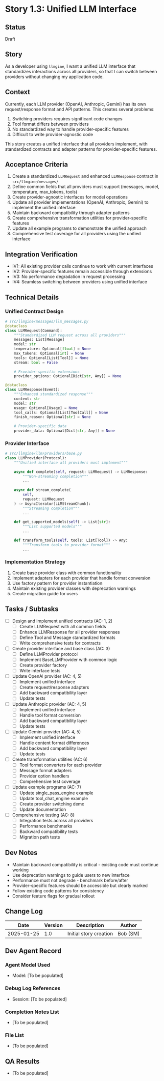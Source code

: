 # Story 1.3: Unified LLM Interface

## Status
Draft

## Story
As a developer using `llmgine`,
I want a unified LLM interface that standardizes interactions across all providers,
so that I can switch between providers without changing my application code.

## Context
Currently, each LLM provider (OpenAI, Anthropic, Gemini) has its own request/response format and API patterns. This creates several problems:
1. Switching providers requires significant code changes
2. Tool format differs between providers
3. No standardized way to handle provider-specific features
4. Difficult to write provider-agnostic code

This story creates a unified interface that all providers implement, with standardized contracts and adapter patterns for provider-specific features.

## Acceptance Criteria
1. Create a standardized `LLMRequest` and enhanced `LLMResponse` contract in `src/llmgine/messages/`
2. Define common fields that all providers must support (messages, model, temperature, max_tokens, tools)
3. Create provider-agnostic interfaces for model operations
4. Update all provider implementations (OpenAI, Anthropic, Gemini) to implement the unified interface
5. Maintain backward compatibility through adapter patterns
6. Create comprehensive transformation utilities for provider-specific features
7. Update all example programs to demonstrate the unified approach
8. Comprehensive test coverage for all providers using the unified interface

## Integration Verification
- IV1: All existing provider calls continue to work with current interfaces
- IV2: Provider-specific features remain accessible through extensions
- IV3: No performance degradation in request processing
- IV4: Seamless switching between providers using unified interface

## Technical Details

### Unified Contract Design
```python
# src/llmgine/messages/llm_messages.py
@dataclass
class LLMRequest(Command):
    """Standardized LLM request across all providers"""
    messages: List[Message]
    model: str
    temperature: Optional[float] = None
    max_tokens: Optional[int] = None
    tools: Optional[List[Tool]] = None
    stream: bool = False
    
    # Provider-specific extensions
    provider_options: Optional[Dict[str, Any]] = None

@dataclass  
class LLMResponse(Event):
    """Enhanced standardized response"""
    content: str
    model: str
    usage: Optional[Usage] = None
    tool_calls: Optional[List[ToolCall]] = None
    finish_reason: Optional[str] = None
    
    # Provider-specific data
    provider_data: Optional[Dict[str, Any]] = None
```

### Provider Interface
```python
# src/llmgine/llm/providers/base.py
class LLMProvider(Protocol):
    """Unified interface all providers must implement"""
    
    async def complete(self, request: LLMRequest) -> LLMResponse:
        """Non-streaming completion"""
        ...
    
    async def stream_complete(
        self, 
        request: LLMRequest
    ) -> AsyncIterator[LLMStreamChunk]:
        """Streaming completion"""
        ...
    
    def get_supported_models(self) -> List[str]:
        """List supported models"""
        ...
    
    def transform_tools(self, tools: List[Tool]) -> Any:
        """Transform tools to provider format"""
        ...
```

### Implementation Strategy
1. Create base provider class with common functionality
2. Implement adapters for each provider that handle format conversion
3. Use factory pattern for provider instantiation
4. Maintain existing provider classes with deprecation warnings
5. Create migration guide for users

## Tasks / Subtasks
- [ ] Design and implement unified contracts (AC: 1, 2)
  - [ ] Create LLMRequest with all common fields
  - [ ] Enhance LLMResponse for all provider responses
  - [ ] Define Tool and Message standardized formats
  - [ ] Write comprehensive tests for contracts
- [ ] Create provider interface and base class (AC: 3)
  - [ ] Define LLMProvider protocol
  - [ ] Implement BaseLLMProvider with common logic
  - [ ] Create provider factory
  - [ ] Write interface tests
- [ ] Update OpenAI provider (AC: 4, 5)
  - [ ] Implement unified interface
  - [ ] Create request/response adapters
  - [ ] Add backward compatibility layer
  - [ ] Update tests
- [ ] Update Anthropic provider (AC: 4, 5)
  - [ ] Implement unified interface
  - [ ] Handle tool format conversion
  - [ ] Add backward compatibility layer
  - [ ] Update tests
- [ ] Update Gemini provider (AC: 4, 5)
  - [ ] Implement unified interface
  - [ ] Handle content format differences
  - [ ] Add backward compatibility layer
  - [ ] Update tests
- [ ] Create transformation utilities (AC: 6)
  - [ ] Tool format converters for each provider
  - [ ] Message format adapters
  - [ ] Provider option handlers
  - [ ] Comprehensive test coverage
- [ ] Update example programs (AC: 7)
  - [ ] Update single_pass_engine example
  - [ ] Update tool_chat_engine example
  - [ ] Create provider switching demo
  - [ ] Update documentation
- [ ] Comprehensive testing (AC: 8)
  - [ ] Integration tests across all providers
  - [ ] Performance benchmarks
  - [ ] Backward compatibility tests
  - [ ] Migration path tests

## Dev Notes
- Maintain backward compatibility is critical - existing code must continue working
- Use deprecation warnings to guide users to new interface
- Performance must not degrade - benchmark before/after
- Provider-specific features should be accessible but clearly marked
- Follow existing code patterns for consistency
- Consider feature flags for gradual rollout

## Change Log
| Date | Version | Description | Author |
|------|---------|-------------|--------|
| 2025-01-25 | 1.0 | Initial story creation | Bob (SM) |

## Dev Agent Record

### Agent Model Used
- Model: [To be populated]

### Debug Log References
- Session: [To be populated]

### Completion Notes List
- [To be populated]

### File List
- [To be populated]

## QA Results
- [To be populated]